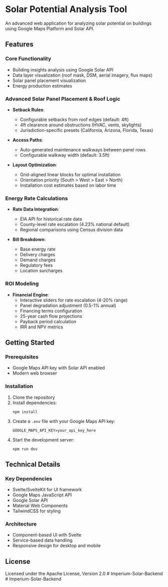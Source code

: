 # Solar Potential Analysis Tool

An advanced web application for analyzing solar potential on buildings using Google Maps Platform and Solar API.

## Features

### Core Functionality
- Building insights analysis using Google Solar API
- Data layer visualization (roof mask, DSM, aerial imagery, flux maps)
- Solar panel placement visualization
- Energy production estimates

### Advanced Solar Panel Placement & Roof Logic
- **Setback Rules**:
  - Configurable setbacks from roof edges (default: 4ft)
  - 4ft clearance around obstructions (HVAC, vents, skylights)
  - Jurisdiction-specific presets (California, Arizona, Florida, Texas)

- **Access Paths**:
  - Auto-generated maintenance walkways between panel rows
  - Configurable walkway width (default: 3.5ft)

- **Layout Optimization**:
  - Grid-aligned linear blocks for optimal installation
  - Orientation priority (South > West > East > North)
  - Installation cost estimates based on labor time

### Energy Rate Calculations
- **Rate Data Integration**:
  - EIA API for historical rate data
  - County-level rate escalation (4.23% national default)
  - Regional comparisons using Census division data

- **Bill Breakdown**:
  - Base energy rate
  - Delivery charges
  - Demand charges
  - Regulatory fees
  - Location surcharges

### ROI Modeling
- **Financial Engine**:
  - Interactive sliders for rate escalation (4-20% range)
  - Panel degradation adjustment (0.5-1% annual)
  - Financing terms configuration
  - 25-year cash flow projections
  - Payback period calculation
  - IRR and NPV metrics

## Getting Started

### Prerequisites
- Google Maps API key with Solar API enabled
- Modern web browser

### Installation
1. Clone the repository
2. Install dependencies:
   ```
   npm install
   ```
3. Create a `.env` file with your Google Maps API key:
   ```
   GOOGLE_MAPS_API_KEY=your_api_key_here
   ```
4. Start the development server:
   ```
   npm run dev
   ```

## Technical Details

### Key Dependencies
- Svelte/SvelteKit for UI framework
- Google Maps JavaScript API
- Google Solar API
- Material Web Components
- TailwindCSS for styling

### Architecture
- Component-based UI with Svelte
- Service-based data handling
- Responsive design for desktop and mobile

## License
Licensed under the Apache License, Version 2.0
#   I m p e r i u m - S o l a r - B a c k e n d  
 #   I m p e r i u m - S o l a r - B a c k e n d  
 